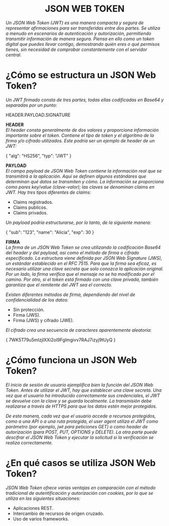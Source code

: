 # <center>**JSON WEB TOKEN**<center>

*Un JSON Web Token (JWT) es una manera compacta y segura de representar afirmaciones para ser transferidas entre dos partes. Se utiliza a menudo en escenarios de autenticación y autorización, permitiendo transmitir información de manera segura. Piensa en ello como un token digital que puedes llevar contigo, demostrando quién eres o qué permisos tienes, sin necesidad de comprobar constantemente con el servidor central.*

# ¿Cómo se estructura un JSON Web Token?

*Un JWT firmado consta de tres partes, todas ellas codificadas en Base64 y separadas por un punto:*

HEADER.PAYLOAD.SIGNATURE

**HEADER**  
*El header consta generalmente de dos valores y proporciona información importante sobre el token. Contiene el tipo de token y el algoritmo de la firma y/o cifrado utilizados. Este podría ser un ejemplo de header de un JWT:*

{ "alg": "HS256", "typ": "JWT" }

**PAYLOAD**  
*El campo payload de JSON Web Token contiene la información real que se transmitirá a la aplicación. Aquí se definen algunos estándares que determinan qué datos se transmiten y cómo. La información se proporciona como pares key/value (clave-valor); las claves se denominan claims en JWT. Hay tres tipos diferentes de claims:*

* Claims registrados.  
* Claims publicos. 
* Claims privados.

*Un payload podría estructurarse, por lo tanto, de la siguiente manera:*

{ "sub": "123", "name": "Alicia", "exp": 30 }

**FIRMA**  
*La firma de un JSON Web Token se crea utilizando la codificación Base64 del header y del payload, así como el método de firma o cifrado especificado. La estructura viene definida por JSON Web Signature (JWS), un estándar establecido en el RFC 7515. Para que la firma sea eficaz, es necesario utilizar una clave secreta que solo conozca la aplicación original. Por un lado, la firma verifica que el mensaje no se ha modificado por el camino. Por otro, si el token está firmado con una clave privada, también garantiza que el remitente del JWT sea el correcto.*

*Existen diferentes métodos de firma, dependiendo del nivel de confidencialidad de los datos:*

* Sin protección.
* Firma (JWS).
* Firma (JWS) y cifrado (JWE). 

*El cifrado crea una secuencia de caracteres aparentemente aleatoria:*

{ 7WK5T79u5mIzjIXXi2oI9Fglmgivv7RAJ7izyj9tUyQ }

# ¿Cómo funciona un JSON Web Token?

*El inicio de sesión de usuario ejemplifica bien la función del JSON Web Token. Antes de utilizar el JWT, hay que establecer una clave secreta. Una vez que el usuario ha introducido correctamente sus credenciales, el JWT se devuelve con la clave y se guarda localmente. La transmisión debe realizarse a través de HTTPS para que los datos estén mejor protegidos.*

*De esta manera, cada vez que el usuario accede a recursos protegidos, como a una API o a una ruta protegida, el user agent utiliza el JWT como parámetro (por ejemplo, jwt para peticiones GET) o como header de autorización (para POST, PUT, OPTIONS y DELETE). La otra parte puede descifrar el JSON Web Token y ejecutar la solicitud si la verificación se realiza correctamente.*

# ¿En qué casos se utiliza JSON Web Token?

*JSON Web Token ofrece varias ventajas en comparación con el método tradicional de autentificación y autorización con cookies, por lo que se utiliza en las siguientes situaciones:*

* Aplicaciones REST.  
* Intercambio de recursos de origen cruzado.  
* Uso de varios frameworks.